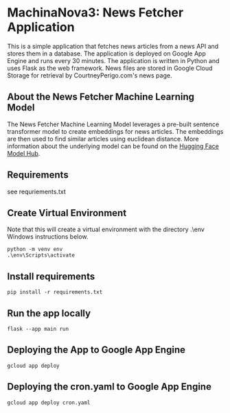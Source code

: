 # MachinaNova3: News Fetcher Application
This is a simple application that fetches news articles from a news API and stores them in a database. The application is deployed on Google App Engine and runs every 30 minutes. The application is written in Python and uses Flask as the web framework. News files are stored in Google Cloud Storage for retrieval by CourtneyPerigo.com's news page.

## About the News Fetcher Machine Learning Model
The News Fetcher Machine Learning Model leverages a pre-built sentence transformer model to create embeddings for news articles. The embeddings are then used to find similar articles using euclidean distance. More information about the underlying model can be found on the [Hugging Face Model Hub](https://huggingface.co/sentence-transformers/all-MiniLM-L6-v2).

## Requirements
see requriements.txt

## Create Virtual Environment
Note that this will create a virtual environment with the directory .\env
Windows instructions below.
```
python -m venv env
.\env\Scripts\activate
```

## Install requirements
```
pip install -r requirements.txt
```

## Run the app locally
```
flask --app main run
```

## Deploying the App to Google App Engine
```
gcloud app deploy
```

## Deploying the cron.yaml to Google App Engine
```
gcloud app deploy cron.yaml
```